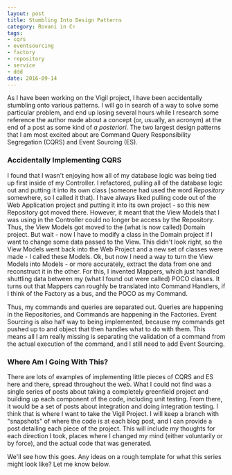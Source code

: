 ```yaml
---
layout: post
title: Stumbling Into Design Patterns
category: Rovani in C♯
tags:
- cqrs
- eventsourcing
- factory
- repository
- service
- ddd
date: 2016-09-14
---
```


As I have been working on the Vigil project, I have been accidentally stumbling onto various patterns. I will go in search of a way to solve some particular problem, and end up losing several hours while I research some reference the author made about a concept (or, usually, an acronym) at the end of a post as some kind of _a posteriori_. The two largest design patterns that I am most excited about are Command Query Responsibility Segregation (CQRS) and Event Sourcing (ES).


### Accidentally Implementing CQRS

I found that I wasn't enjoying how all of my database logic was being tied up first inside of my Controller. I refactored, pulling all of the database logic out and putting it into its own class (someone had used the word _Repository_ somewhere, so I called it that). I have always liked pulling code out of the Web Application project and putting it into its own project - so this new Repository got moved there. However, it meant that the View Models that I was using in the Controller could no longer be access by the Repository. Thus, the View Models got moved to the (what is now called) Domain project. But wait - now I have to modify a class in the Domain project if I want to change some data passed to the View. This didn't look right, so the View Models went back into the Web Project and a new set of classes were made - I called these Models. Ok, but now I need a way to turn the View Models into Models - or more accurately, extract the data from one and reconstruct it in the other. For this, I invented Mappers, which just handled shuttling data between my (what I found out were called) POCO classes. It turns out that Mappers can roughly be translated into Command Handlers, if I think of the Factory as a bus, and the POCO as my Command.

Thus, my commands and queries are separated out. Queries are happening in the Repositories, and Commands are happening in the Factories. Event Sourcing is also half way to being implemented, because my commands get pushed up to and object that then handles what to do with them. This means all I am really missing is separating the validation of a command from the actual execution of the command, and I still need to add Event Sourcing.

### Where Am I Going With This?

There are lots of examples of implementing little pieces of CQRS and ES here and there, spread throughout the web. What I could not find was a single series of posts about taking a completely greenfield project and building up each component of the code, including unit testing. From there, it would be a set of posts about integration and doing integration testing. I think that is where I want to take the Vigil Project. I will keep a branch with "snapshots" of where the code is at each blog post, and I can provide a post detailing each piece of the project. This will include my thoughts for each direction I took, places where I changed my mind (either voluntarily or by force), and the actual code that was generated.

We'll see how this goes. Any ideas on a rough template for what this series might look like? Let me know below.